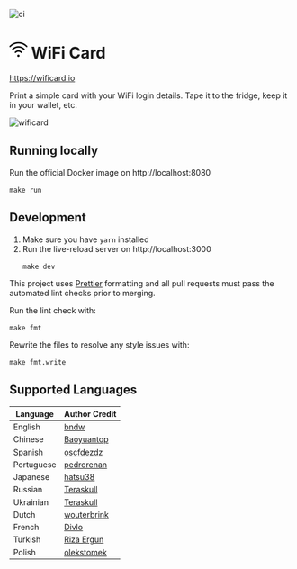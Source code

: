 ![ci](https://github.com/bndw/wifi-card/workflows/ci/badge.svg)

# <img width="32px" src="./public/images/wifi.png"> WiFi Card

https://wificard.io

Print a simple card with your WiFi login details. Tape it to the fridge, keep it in your wallet, etc.

![wificard](https://user-images.githubusercontent.com/48166553/125853182-49fd361d-5797-4989-afbf-e6a617945be2.gif)

## Running locally

Run the official Docker image on http://localhost:8080

```
make run
```

## Development

1. Make sure you have `yarn` installed
2. Run the live-reload server on http://localhost:3000
   ```
   make dev
   ```

This project uses [Prettier](https://prettier.io/) formatting and all pull requests must pass
the automated lint checks prior to merging.

Run the lint check with:

```
make fmt
```

Rewrite the files to resolve any style issues with:

```
make fmt.write
```

## Supported Languages

| Language   | Author Credit                                 |
| ---------- | --------------------------------------------- |
| English    | [bndw](https://github.com/bndw)               |
| Chinese    | [Baoyuantop](https://github.com/Baoyuantop)   |
| Spanish    | [oscfdezdz](https://github.com/oscfdezdz)     |
| Portuguese | [pedrorenan](https://github.com/pedrorenan)   |
| Japanese   | [hatsu38](https://github.com/hatsu38)         |
| Russian    | [Teraskull](https://github.com/Teraskull)     |
| Ukrainian  | [Teraskull](https://github.com/Teraskull)     |
| Dutch      | [wouterbrink](https://github.com/wouterbrink) |
| French     | [Divlo](https://github.com/Divlo)             |
| Turkish    | [Riza Ergun](https://github.com/rizaergun)    |
| Polish     | [olekstomek](https://github.com/olekstomek)   |
